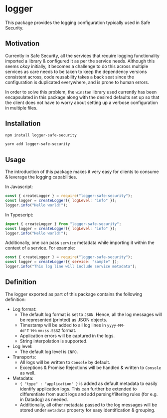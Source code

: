 # logger

This package provides the logging configuration typically used in Safe Security.

## Motivation

Currently in Safe Security, all the services that require logging functionality imported a library & configured it as per the service needs.
Although this seems _okay_ initially, it becomes a challenge to do this across multiple services as care needs to be taken to keep the 
dependency versions consistent across, code reusability takes a back seat since the configuration is duplicated everywhere, and is prone to human errors.

In order to solve this problem, the `winston` library used currently has been encapsulated in this package along with the desired defaults set up so that 
the client does not have to worry about setting up a verbose configuration in multiple files.

## Installation
```bash
npm install logger-safe-security
```

```bash
yarn add logger-safe-security
```

## Usage
The introduction of this package makes it very easy for clients to consume & leverage the logging capabilities.

In Javascript:
```js
const { createLogger } = require("logger-safe-security");
const logger = createLogger({ logLevel: "info" });
logger.info("Hello world!");
```

In Typescript:
```js
import { createLogger } from "logger-safe-security";
const logger = createLogger({ logLevel: "info" });
logger.info("Hello world!");
```

Additionally, one can pass `service` metadata while importing it within the context of a service. For example:
```js
const { createLogger } = require("logger-safe-security");
const logger = createLogger({ service: "sample" });
logger.info("This log line will include service metadata");
```

## Definition
The logger exported as part of this package contains the following definition:
- Log format: 
  - The default log format is set to `JSON`. Hence, all the log messages will be represented (printed) as JSON objects.
  - Timestamp will be added to all log lines in `yyyy-MM-dd'T'HH:mm:ss.SSSZ` format.
  - Application errors will be captured in the logs.
  - String interpolation is supported.
- Log level: 
  - The default log level is `INFO`.
- Transports:
  - All logs will be written to `Console` by default.
  - Exceptions & Promise Rejections will be handled & written to `Console` as well.
- Metadata:
  - `{ "type" : "application" }` is added as default metadata to easily identify application logs. This can further be extended to differentiate 
  from audit logs and add parsing/filtering rules (for e.g. in Datadog) as needed.
  - Additionally, all other metadata passed to the log messages will be stored under `metadata` property for easy identification & grouping.
